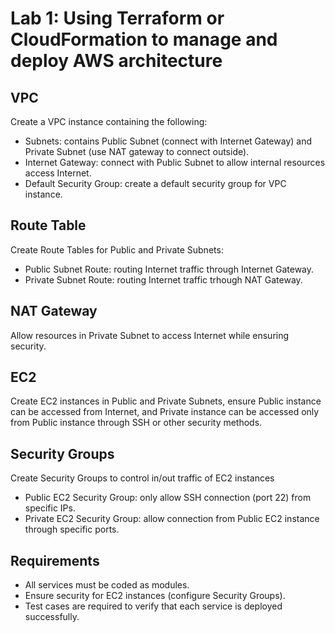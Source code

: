 # Lab 1: Using Terraform or CloudFormation to manage and deploy AWS architecture

## VPC
Create a VPC instance containing the following:
+ Subnets: contains Public Subnet (connect with Internet Gateway) and Private Subnet (use NAT gateway to connect outside).
+ Internet Gateway: connect with Public Subnet to allow internal resources access Internet.
+ Default Security Group: create a default security group for VPC instance.

## Route Table
Create Route Tables for Public and Private Subnets:
+ Public Subnet Route: routing Internet traffic through Internet Gateway.
+ Private Subnet Route: routing Internet traffic trhough NAT Gateway.

## NAT Gateway
Allow resources in Private Subnet to access Internet while ensuring security.

## EC2
Create EC2 instances in Public and Private Subnets, ensure Public instance can be accessed from Internet, and Private instance can be accessed only from Public instance through SSH or other security methods.

## Security Groups
Create Security Groups to control in/out traffic of EC2 instances
+ Public EC2 Security Group: only allow SSH connection (port 22) from specific IPs.
+ Private EC2 Security Group: allow connection from Public EC2 instance through specific ports.

## Requirements
+ All services must be coded as modules.
+ Ensure security for EC2 instances (configure Security Groups).
+ Test cases are required to verify that each service is deployed successfully.


